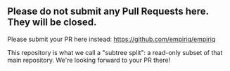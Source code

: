 Please do not submit any Pull Requests here. They will be closed.
---

Please submit your PR here instead:
https://github.com/empiriq/empiriq

This repository is what we call a "subtree split": a read-only subset of that main repository.
We're looking forward to your PR there!